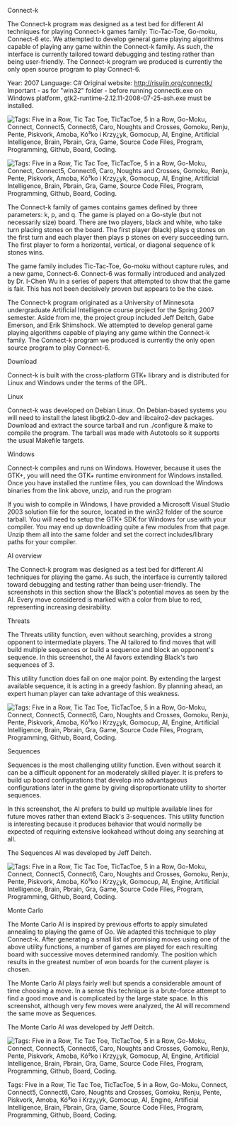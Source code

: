 Connect-k

The Connect-k program was designed as a test bed for different AI techniques for playing Connect-k games family: Tic-Tac-Toe, Go-moku, Connect-6 etc. We attempted to develop general game playing algorithms capable of playing any game within the Connect-k family. As such, the interface is currently tailored toward debugging and testing rather than being user-friendly. The Connect-k program we produced is currently the only open source program to play Connect-6.

Year: 2007  Language: C# Original website: http://risujin.org/connectk/
Important - as for "win32" folder - before running connectk.exe on Windows platform, gtk2-runtime-2.12.11-2008-07-25-ash.exe must be installed.

![Tags: Five in a Row, Tic Tac Toe, TicTacToe, 5 in a Row, Go-Moku, Connect, Connect5, Connect6, Caro, Noughts and Crosses, Gomoku, Renju, Pente, Piskvork, Amoba, Kó³ko i Krzy¿yk, Gomocup, AI, Engine, Artificial Intelligence, Brain, Pbrain, Gra, Game, Source Code Files, Program, Programming, Github, Board, Coding.](connectk1.jpg "Tags: Five in a Row, Tic Tac Toe, TicTacToe, 5 in a Row, Go-Moku, Connect, Connect5, Connect6, Caro, Noughts and Crosses, Gomoku, Renju, Pente, Piskvork, Amoba, Kó³ko i Krzy¿yk, Gomocup, AI, Engine, Artificial Intelligence, Brain, Pbrain, Gra, Game, Source Code Files, Program, Programming, Github, Board, Coding.")

![Tags: Five in a Row, Tic Tac Toe, TicTacToe, 5 in a Row, Go-Moku, Connect, Connect5, Connect6, Caro, Noughts and Crosses, Gomoku, Renju, Pente, Piskvork, Amoba, Kó³ko i Krzy¿yk, Gomocup, AI, Engine, Artificial Intelligence, Brain, Pbrain, Gra, Game, Source Code Files, Program, Programming, Github, Board, Coding.](connectk2.jpg "Tags: Five in a Row, Tic Tac Toe, TicTacToe, 5 in a Row, Go-Moku, Connect, Connect5, Connect6, Caro, Noughts and Crosses, Gomoku, Renju, Pente, Piskvork, Amoba, Kó³ko i Krzy¿yk, Gomocup, AI, Engine, Artificial Intelligence, Brain, Pbrain, Gra, Game, Source Code Files, Program, Programming, Github, Board, Coding.")

The Connect-k family of games contains games defined by three parameters: k, p, and q. The game is played on a Go-style (but not necessarily size) board. There are two players, black and white, who take turn placing stones on the board. The first player (black) plays q stones on the first turn and each player then plays p stones on every succeeding turn. The first player to form a horizontal, vertical, or diagonal sequence of k stones wins.

The game family includes Tic-Tac-Toe, Go-moku without capture rules, and a new game, Connect-6. Connect-6 was formally introduced and analyzed by Dr. I-Chen Wu in a series of papers that attempted to show that the game is fair. This has not been decisively proven but appears to be the case.

The Connect-k program originated as a University of Minnesota undergraduate Artificial Intelligence course project for the Spring 2007 semester. Aside from me, the project group included Jeff Deitch, Gabe Emerson, and Erik Shimshock. We attempted to develop general game playing algorithms capable of playing any game within the Connect-k family. The Connect-k program we produced is currently the only open source program to play Connect-6.

Download

Connect-k is built with the cross-platform GTK+ library and is distributed for Linux and Windows under the terms of the GPL.

Linux

Connect-k was developed on Debian Linux. On Debian-based systems you will need to install the latest libgtk2.0-dev and libcairo2-dev packages. Download and extract the source tarball and run ./configure & make to compile the program. The tarball was made with Autotools so it supports the usual Makefile targets.

Windows

Connect-k compiles and runs on Windows. However, because it uses the GTK+, you will need the GTK+ runtime environment for Windows installed. Once you have installed the runtime files, you can download the Windows binaries from the link above, unzip, and run the program

If you wish to compile in Windows, I have provided a Microsoft Visual Studio 2003 solution file for the source, located in the win32 folder of the source tarball. You will need to setup the GTK+ SDK for Windows for use with your compiler. You may end up downloading quite a few modules from that page. Unzip them all into the same folder and set the correct includes/library paths for your compiler.

AI overview

The Connect-k program was designed as a test bed for different AI techniques for playing the game. As such, the interface is currently tailored toward debugging and testing rather than being user-friendly. The screenshots in this section show the Black's potential moves as seen by the AI. Every move considered is marked with a color from blue to red, representing increasing desirability.

Threats

The Threats utility function, even without searching, provides a strong opponent to intermediate players. The AI tailored to find moves that will build multiple sequences or build a sequence and block an opponent's sequence. In this screenshot, the AI favors extending Black's two sequences of 3.

This utility function does fail on one major point. By extending the largest available sequence, it is acting in a greedy fashion. By planning ahead, an expert human player can take advantage of this weakness.

![Tags: Five in a Row, Tic Tac Toe, TicTacToe, 5 in a Row, Go-Moku, Connect, Connect5, Connect6, Caro, Noughts and Crosses, Gomoku, Renju, Pente, Piskvork, Amoba, Kó³ko i Krzy¿yk, Gomocup, AI, Engine, Artificial Intelligence, Brain, Pbrain, Gra, Game, Source Code Files, Program, Programming, Github, Board, Coding.](threats.jpg "Tags: Five in a Row, Tic Tac Toe, TicTacToe, 5 in a Row, Go-Moku, Connect, Connect5, Connect6, Caro, Noughts and Crosses, Gomoku, Renju, Pente, Piskvork, Amoba, Kó³ko i Krzy¿yk, Gomocup, AI, Engine, Artificial Intelligence, Brain, Pbrain, Gra, Game, Source Code Files, Program, Programming, Github, Board, Coding.")

Sequences

Sequences is the most challenging utility function. Even without search it can be a difficult opponent for an moderately skilled player. It is prefers to build up board configurations that develop into advantageous configurations later in the game by giving disproportionate utility to shorter sequences.

In this screenshot, the AI prefers to build up multiple available lines for future moves rather than extend Black's 3-sequences. This utility function is interesting because it produces behavior that would normally be expected of requiring extensive lookahead without doing any searching at all.

The Sequences AI was developed by Jeff Deitch.

![Tags: Five in a Row, Tic Tac Toe, TicTacToe, 5 in a Row, Go-Moku, Connect, Connect5, Connect6, Caro, Noughts and Crosses, Gomoku, Renju, Pente, Piskvork, Amoba, Kó³ko i Krzy¿yk, Gomocup, AI, Engine, Artificial Intelligence, Brain, Pbrain, Gra, Game, Source Code Files, Program, Programming, Github, Board, Coding.](sequences.jpg "Tags: Five in a Row, Tic Tac Toe, TicTacToe, 5 in a Row, Go-Moku, Connect, Connect5, Connect6, Caro, Noughts and Crosses, Gomoku, Renju, Pente, Piskvork, Amoba, Kó³ko i Krzy¿yk, Gomocup, AI, Engine, Artificial Intelligence, Brain, Pbrain, Gra, Game, Source Code Files, Program, Programming, Github, Board, Coding.")

Monte Carlo

The Monte Carlo AI is inspired by previous efforts to apply simulated annealing to playing the game of Go. We adapted this technique to play Connect-k. After generating a small list of promising moves using one of the above utility functions, a number of games are played for each resulting board with successive moves determined randomly. The position which results in the greatest number of won boards for the current player is chosen.

The Monte Carlo AI plays fairly well but spends a considerable amount of time choosing a move. In a sense this technique is a brute-force attempt to find a good move and is complicated by the large state space. In this screenshot, although very few moves were analyzed, the AI will recommend the same move as Sequences.

The Monte Carlo AI was developed by Jeff Deitch.

![Tags: Five in a Row, Tic Tac Toe, TicTacToe, 5 in a Row, Go-Moku, Connect, Connect5, Connect6, Caro, Noughts and Crosses, Gomoku, Renju, Pente, Piskvork, Amoba, Kó³ko i Krzy¿yk, Gomocup, AI, Engine, Artificial Intelligence, Brain, Pbrain, Gra, Game, Source Code Files, Program, Programming, Github, Board, Coding.](montecarlo.jpg "Tags: Five in a Row, Tic Tac Toe, TicTacToe, 5 in a Row, Go-Moku, Connect, Connect5, Connect6, Caro, Noughts and Crosses, Gomoku, Renju, Pente, Piskvork, Amoba, Kó³ko i Krzy¿yk, Gomocup, AI, Engine, Artificial Intelligence, Brain, Pbrain, Gra, Game, Source Code Files, Program, Programming, Github, Board, Coding.")

Tags: Five in a Row, Tic Tac Toe, TicTacToe, 5 in a Row, Go-Moku, Connect, Connect5, Connect6, Caro, Noughts and Crosses, Gomoku, Renju, Pente, Piskvork, Amoba, Kó³ko i Krzy¿yk, Gomocup, AI, Engine, Artificial Intelligence, Brain, Pbrain, Gra, Game, Source Code Files, Program, Programming, Github, Board, Coding.
